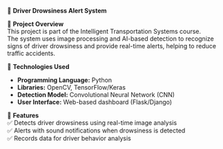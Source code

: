 🚗 **Driver Drowsiness Alert System**

📌 **Project Overview**  
This project is part of the Intelligent Transportation Systems course.  
The system uses image processing and AI-based detection to recognize signs of driver drowsiness and provide real-time alerts, helping to reduce traffic accidents.

🔹 **Technologies Used**  
- **Programming Language:** Python  
- **Libraries:** OpenCV, TensorFlow/Keras  
- **Detection Model:** Convolutional Neural Network (CNN)  
- **User Interface:** Web-based dashboard (Flask/Django)

🔹 **Features**  
✅ Detects driver drowsiness using real-time image analysis  
✅ Alerts with sound notifications when drowsiness is detected  
✅ Records data for driver behavior analysis
